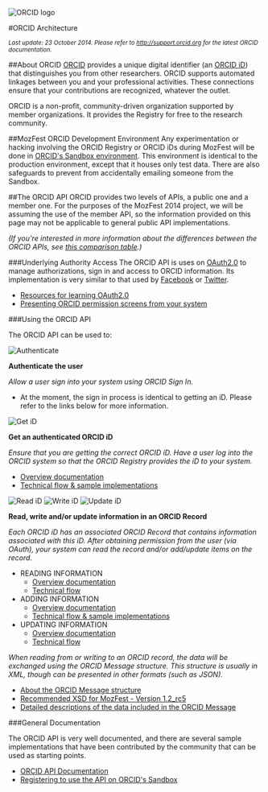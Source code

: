 ![ORCID logo](https://lh5.googleusercontent.com/-0dELP2HzkxM/UJrdjlgcCuI/AAAAAAAAAIo/McpGV07_uG0/s144/Orcid_Logo_rgb.png)

#ORCID Architecture

<sub>_Last update: 23 October 2014. Please refer to http://support.orcid.org for the latest ORCID documentation._</sub>

##About ORCID
[ORCID](http://orcid.org) provides a unique digital identifier (an [ORCID iD](http://support.orcid.org/knowledgebase/articles/116780-structure-of-the-orcid-identifier)) that distinguishes you from other researchers. ORCID supports automated linkages between you and your professional activities. These connections ensure that your contributions are recognized, whatever the outlet.

ORCID is a non-profit, community-driven organization supported by member organizations. It provides the Registry for free to the research community.

##MozFest ORCID Development Environment
Any experimentation or hacking involving the ORCID Registry or ORCID iDs during MozFest will be done in [ORCID's Sandbox environment](http://support.orcid.org/knowledgebase/articles/166623-about-the-orcid-sandbox). This environment is identical to the production environment, except that it houses only test data. There are also safeguards to prevent from accidentally emailing someone from the Sandbox.

##The ORCID API
ORCID provides two levels of APIs, a public one and a member one. For the purposes of the MozFest 2014 project, we will be assuming the use of the member API, so the information provided on this page may not be applicable to general public API implementations. 

_(If you're interested in more information about the differences between the ORCID APIs, see [this comparison table](http://www.slideshare.net/ORCIDSlides/orcid-membership-levels).)_

###Underlying Authority Access
The ORCID API is uses on [OAuth2.0](http://oauth.net/2/) to manage authorizations, sign in and access to ORCID information. Its implementation is very similar to that used by [Facebook](https://developers.facebook.com/docs/reference/dialogs/oauth/) or [Twitter](https://dev.twitter.com/oauth).

* [Resources for learning OAuth2.0](http://support.orcid.org/knowledgebase/articles/180285-introduction-to-the-orcid-api#Info)
* [Presenting ORCID permission screens from your system](http://support.orcid.org/knowledgebase/articles/409707-presenting-orcid-in-your-system)

###Using the ORCID API

The ORCID API can be used to:

![Authenticate](https://lh5.googleusercontent.com/EH_2SOfm5gq9AsLsXtJB9Uh3WBQ3gu9GSgLL5275udFrvIwg5iNWTQsu5aMGsXsHoHgy4UfyTTc=w2512-h1076)

**Authenticate the user** 

_Allow a user sign into your system using ORCID Sign In._

* At the moment, the sign in process is identical to getting an iD. Please refer to the links below for more information.

![Get iD](https://lh3.googleusercontent.com/cksp3Dt2W7lbyo8evXivi0GPVlFl8lF8Vc28oOSCo_oc6LNsTSu8EZ79WAdQGya5dXH7TZF7588=w2512-h1076)

**Get an authenticated ORCID iD**

_Ensure that you are getting the correct ORCID iD. Have a user log into the ORCID system so that the ORCID Registry provides the iD to your system._

* [Overview documentation](http://support.orcid.org/knowledgebase/articles/187066-get-an-id-integration-manger)
* [Technical flow & sample implementations](http://support.orcid.org/knowledgebase/articles/187465-get-an-id-technical-developer)

![Read iD](https://lh3.googleusercontent.com/Iv2RIZUsSyFKg7opwDLf9CIUnfgAlb_2Kw7Q5G4VbFCzSIKnboX2NNhUDjne6ifOeX-a5rPozls=w2512-h1076) ![Write iD](https://lh4.googleusercontent.com/Brrt1sH-uW8OsHbAXhuFIOccAsZALySvzrgEDIUERn4uAjzG1RcPfWQ3VZe6gmADRNdkC6R-cmg=w2512-h1076) ![Update iD](https://lh5.googleusercontent.com/SJGvkMHnGjdaz7c78coJcMdfr967cZ5KIENR4vcxu55a5EPpUh1KVRz7HGeh5_leNJpnDNqlJ7U=w2512-h1076)

**Read, write and/or update information in an ORCID Record**

_Each ORCID iD has an associated ORCID Record that contains information associated with this iD. After obtaining permission from the user (via OAuth), your system can read the record and/or add/update items on the record._

* READING INFORMATION
	* [Overview documentation](http://support.orcid.org/knowledgebase/articles/187495-get-information-integration-manager)
	* [Technical flow](http://support.orcid.org/knowledgebase/articles/187514-get-information-technical-developer)
* ADDING INFORMATION
	* [Overview documentation](http://support.orcid.org/knowledgebase/articles/171012-add-works-integration-manager)
	* [Technical flow & sample implementations](http://support.orcid.org/knowledgebase/articles/177528-add-works-technical-developer)
* UPDATING INFORMATION
	* [Overview documentation](http://support.orcid.org/knowledgebase/articles/338830-update-information-integration-manager)
	* [Technical flow](http://support.orcid.org/knowledgebase/articles/357502-update-information-technical-developer)

_When reading from or writing to an ORCID record, the data will be exchanged using the ORCID Message structure. This structure is usually in XML, though can be presented in other formats (such as JSON)._

* [About the ORCID Message structure](https://github.com/ORCID/ORCID-Source/blob/master/orcid-model/src/main/resources/README.md)
* [Recommended XSD for MozFest - Version 1.2_rc5](https://github.com/ORCID/ORCID-Source/blob/master/orcid-model/src/main/resources/orcid-message-1.2_rc5.xsd)
* [Detailed descriptions of the data included in the ORCID Message](http://support.orcid.org/knowledgebase/topics/32832-orcid-xml)

###General Documentation

The ORCID API is very well documented, and there are several sample implementations that have been contributed by the community that can be used as starting points.

* [ORCID API Documentation](http://support.orcid.org)
* [Registering to use the API on ORCID's Sandbox](http://support.orcid.org/knowledgebase/articles/180285-introduction-to-the-orcid-api#SandboxCreds)